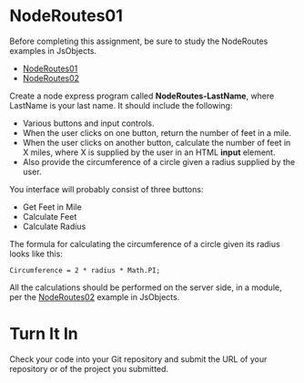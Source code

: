 NodeRoutes01
============

Before completing this assignment, be sure to study the NodeRoutes 
examples in JsObjects.

- [NodeRoutes01](https://github.com/charliecalvert/JsObjects/tree/master/JavaScript/NodeCode/NodeRoutes01)
- [NodeRoutes02](https://github.com/charliecalvert/JsObjects/tree/master/JavaScript/NodeCode/NodeRoutes02)

Create a node express program called **NodeRoutes-LastName**, where LastName is your
last name. It should include the following:

- Various buttons and input controls.
- When the user clicks on one button, return the number of feet in a mile.
- When the user clicks on another button, calculate the number of feet
in X miles, where X is supplied by the user in an HTML **input** element.
- Also provide the circumference of a circle given a radius supplied 
by the user. 

You interface will probably consist of three buttons:

- Get Feet in Mile
- Calculate Feet
- Calculate Radius

The formula for calculating the circumference of a circle given its
radius looks like this:

	Circumference = 2 * radius * Math.PI;

All the calculations should be performed on the server side, in a 
module, per the 
[NodeRoutes02](https://github.com/charliecalvert/JsObjects/tree/master/JavaScript/NodeCode/NodeRoutes02/Library) 
example in JsObjects.

Turn It In
==========

Check your code into your Git repository and submit the URL of your
repository or of the project you submitted.
